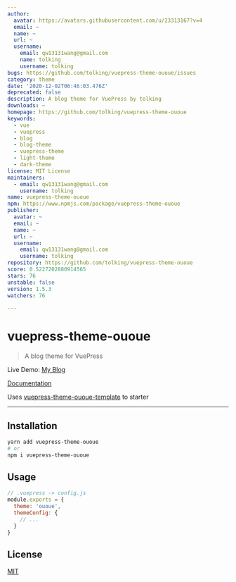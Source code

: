 ```yaml
---
author:
  avatar: https://avatars.githubusercontent.com/u/23313167?v=4
  email: ~
  name: ~
  url: ~
  username:
    email: qw13131wang@gmail.com
    name: tolking
    username: tolking
bugs: https://github.com/tolking/vuepress-theme-ououe/issues
category: theme
date: '2020-12-02T06:46:03.476Z'
deprecated: false
description: A blog theme for VuePress by tolking
downloads: ~
homepage: https://github.com/tolking/vuepress-theme-ououe
keywords:
  - vue
  - vuepress
  - blog
  - blog-theme
  - vuepress-theme
  - light-theme
  - dark-theme
license: MIT License
maintainers:
  - email: qw13131wang@gmail.com
    username: tolking
name: vuepress-theme-ououe
npm: https://www.npmjs.com/package/vuepress-theme-ououe
publisher:
  avatar: ~
  email: ~
  name: ~
  url: ~
  username:
    email: qw13131wang@gmail.com
    username: tolking
repository: https://github.com/tolking/vuepress-theme-ououe
score: 0.5227202880914565
stars: 76
unstable: false
version: 1.5.3
watchers: 76

---
```


# vuepress-theme-ououe

> A blog theme for VuePress

Live Demo: [My Blog](https://ououe.com)

[Documentation](https://tolking.github.io/vuepress-theme-ououe)

Uses [vuepress-theme-ououe-template](https://github.com/tolking/vuepress-theme-ououe-template) to starter

---

## Installation

``` sh
yarn add vuepress-theme-ououe
# or
npm i vuepress-theme-ououe
```

## Usage

``` js
// .vuepress -> config.js
module.exports = {
  theme: 'ououe',
  themeConfig: {
    // ...
  }
}
```

## License

[MIT](http://opensource.org/licenses/MIT)
